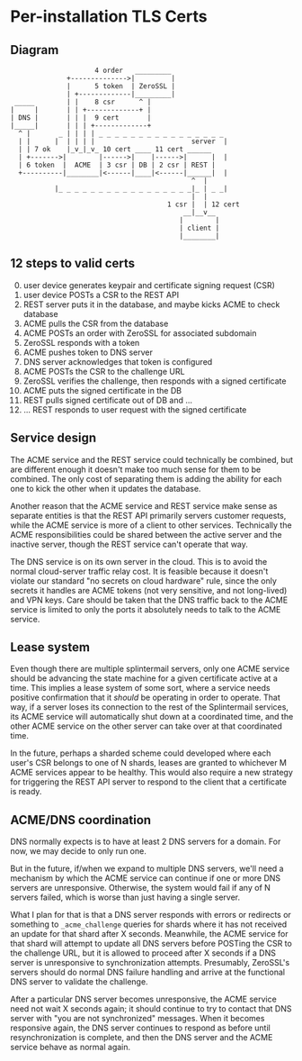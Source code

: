 # Per-installation TLS Certs

## Diagram

                         4 order   _________
                  +-------------->|         |
                  |      5 token  | ZeroSSL |
                  | +-------------|_________|
     _____        | |    8 csr      ^ |
    |     |       | | +-------------+ |
    | DNS |       | | |  9 cert       |
    |_____|       | | | +-------------+
      ^ |       _ | | | | _ _ _ _ _ _ _ _ _ _ _ _ _ _ _ _
      | |      |  | | | |                        server  |
      | | 7 ok    |_v_|_v_ 10 cert ____ 11 cert ______
      | +------->|        |------>|    |------>|      |  |
      | 6 token  |  ACME  | 3 csr | DB | 2 csr | REST |
      +----------|________|<------|____|<------|______|  |
                                                 ^  |
               |_ _ _ _ _ _ _ _ _ _ _ _ _ _ _ _ _|_ | _ _|
                                                 |  |
                                           1 csr |  | 12 cert
                                               __|__v__
                                              |        |
                                              | client |
                                              |________|

## 12 steps to valid certs

0. user device generates keypair and certificate signing request (CSR)
1. user device POSTs a CSR to the REST API
2. REST server puts it in the database, and maybe kicks ACME to check database
3. ACME pulls the CSR from the database
4. ACME POSTs an order with ZeroSSL for associated subdomain
5. ZeroSSL responds with a token
6. ACME pushes token to DNS server
7. DNS server acknowledges that token is configured
8. ACME POSTs the CSR to the challenge URL
9. ZeroSSL verifies the challenge, then responds with a signed certificate
10. ACME puts the signed certificate in the DB
11. REST pulls signed certificate out of DB and ...
12. ... REST responds to user request with the signed certificate

## Service design

The ACME service and the REST service could technically be combined, but are
different enough it doesn't make too much sense for them to be combined.  The
only cost of separating them is adding the ability for each one to kick the
other when it updates the database.

Another reason that the ACME service and REST service make sense as separate
entities is that the REST API primarily servers customer requests, while the
ACME service is more of a client to other services.  Technically the ACME
responsibilities could be shared between the active server and the inactive
server, though the REST service can't operate that way.

The DNS service is on its own server in the cloud.  This is to avoid the normal
cloud-server traffic relay cost.  It is feasible because it doesn't violate our
standard "no secrets on cloud hardware" rule, since the only secrets it handles
are ACME tokens (not very sensitive, and not long-lived) and VPN keys.  Care
should be taken that the DNS traffic back to the ACME service is limited to
only the ports it absolutely needs to talk to the ACME service.

## Lease system

Even though there are multiple splintermail servers, only one ACME service
should be advancing the state machine for a given certificate active at a time.
This implies a lease system of some sort, where a service needs positive
confirmation that it _should_ be operating in order to operate.  That way, if a
server loses its connection to the rest of the Splintermail services, its ACME
service will automatically shut down at a coordinated time, and the other ACME
service on the other server can take over at that coordinated time.

In the future, perhaps a sharded scheme could developed where each user's CSR
belongs to one of N shards, leases are granted to whichever M ACME services
appear to be healthy.  This would also require a new strategy for triggering
the REST API server to respond to the client that a certificate is ready.

## ACME/DNS coordination

DNS normally expects is to have at least 2 DNS servers for a domain.  For now,
we may decide to only run one.

But in the future, if/when we expand to multiple DNS servers, we'll need a
mechanism by which the ACME service can continue if one or more DNS servers are
unresponsive.  Otherwise, the system would fail if any of N servers failed,
which is worse than just having a single server.

What I plan for that is that a DNS server responds with errors or redirects or
something to `_acme_challenge` queries for shards where it has not received an
update for that shard after X seconds.  Meanwhile, the ACME service for that
shard will attempt to update all DNS servers before POSTing the CSR to the
challenge URL, but it is allowed to proceed after X seconds if a DNS server is
unresponsive to synchronization attempts.  Presumably, ZeroSSL's servers should
do normal DNS failure handling and arrive at the functional DNS server to
validate the challenge.

After a particular DNS server becomes unresponsive, the ACME service need not
wait X seconds again; it should continue to try to contact that DNS server
with "you are not synchronized" messages.  When it becomes responsive again,
the DNS server continues to respond as before until resynchronization is
complete, and then the DNS server and the ACME service behave as normal again.
